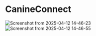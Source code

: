 # CanineConnect
![Screenshot from 2025-04-12 14-46-23](https://github.com/user-attachments/assets/dfaf96fd-a9bf-4e2b-8c13-7afe3dc22640)
![Screenshot from 2025-04-12 14-46-55](https://github.com/user-attachments/assets/a777a733-a81f-4616-b903-5371e867e963)
